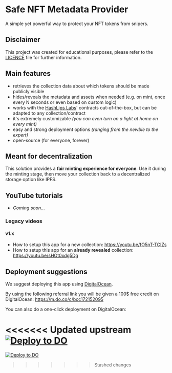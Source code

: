 # Safe NFT Metadata Provider

A simple yet powerful way to protect your NFT tokens from snipers.

## Disclaimer
This project was created for educational purposes, please refer to the [LICENCE](LICENSE) file for further information.

## Main features
- retrieves the collection data about which tokens should be made publicly visible
- hides/reveals the metadata and assets when needed (e.g. on mint, once every N seconds or even based on custom logic)
- works with the [HashLips Labs](https://www.github.com/hashlips-lab)' contracts out-of-the-box, but can be adapted to any collection/contract
- it's extremely customizable _(you can even turn on a light at home on every mint)_
- easy and strong deployment options _(ranging from the newbie to the expert)_
- open-source (for everyone, forever)

## Meant for decentralization
This solution provides a **fair minting experience for everyone**.
Use it during the minting stage, then move your collection back to a decentralized storage option like IPFS.

## YouTube tutorials
- _Coming soon..._

### Legacy videos
#### v1.x
- How to setup this app for a new collection: https://youtu.be/fO5nT-TCIZs
- How to setup this app for an **already revealed** collection: https://youtu.be/sHOt0xdg5Dg

## Deployment suggestions
We suggest deploying this app using [DigitalOcean](https://m.do.co/c/bcc172152095).

By using the following referral link you will be given a 100$ free credit on DigitalOcean: https://m.do.co/c/bcc172152095

You can also do a one-click deployment on DigitalOcean:

<<<<<<< Updated upstream
[![Deploy to DO](https://www.deploytodo.com/do-btn-blue.svg)](https://cloud.digitalocean.com/apps/new?repo=https://github.com/hashlips-lab/safe-nft-metadata-provider/tree/v2)
=======
[![Deploy to DO](https://www.deploytodo.com/do-btn-blue.svg)](https://cloud.digitalocean.com/apps/new?repo=https://github.com/RamiDebbas/safe-nft-metadata-provider/tree/main)
>>>>>>> Stashed changes
